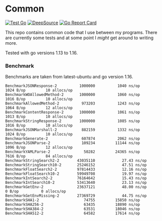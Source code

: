 # Common

[![Test Go](https://github.com/Cyb3r-Jak3/common-go/actions/workflows/go.yml/badge.svg)](https://github.com/Cyb3r-Jak3/common-go/actions/workflows/go.yml) [![DeepSource](https://deepsource.io/gh/Cyb3r-Jak3/common-go.svg/?label=active+issues&show_trend=true&token=lDZpKPdXNU-TQiyqQQBe4r7z)](https://deepsource.io/gh/Cyb3r-Jak3/common-go/?ref=repository-badge) [![Go Report Card](https://goreportcard.com/badge/github.com/Cyb3r-Jak3/common)](https://goreportcard.com/report/github.com/Cyb3r-Jak3/common)

This repo contains common code that I use between my programs. There are currently some tests and at some point I *might* get around to writing more.

Tested with go versions 1.13 to 1.16.

### Benchmark

Benchmarks are taken from latest-ubuntu and go version 1.16.

```
BenchmarkJSONResponse-2      	 1000000	      1040 ns/op	    1024 B/op	      10 allocs/op
BenchmarkWOAllowedMethod-2   	 1000000	      1060 ns/op	    1016 B/op	      10 allocs/op
BenchmarkAllowedMethod-2     	  973203	      1243 ns/op	    1064 B/op	      12 allocs/op
BenchmarkContentResponse-2   	 1000000	      1061 ns/op	    1013 B/op	      10 allocs/op
BenchmarkStringResponse-2    	 1000000	      1085 ns/op	    1016 B/op	      10 allocs/op
BenchmarkJSONMarshall-2      	  882159	      1332 ns/op	    1024 B/op	      10 allocs/op
BenchmarkGenerate-2          	  607874	      2062 ns/op
BenchmarkJSONParse-2         	  109234	     11144 ns/op	    1096 B/op	      12 allocs/op
BenchmarkYAMLParse-2         	   50282	     24365 ns/op	    7616 B/op	      84 allocs/op
BenchmarkStringSearch2-2     	43035110	        27.43 ns/op
BenchmarkStringSearch10-2    	25246152	        47.51 ns/op
BenchmarkFloatSearch2-2      	97814433	        12.16 ns/op
BenchmarkFloatSearch10-2     	59949708	        19.97 ns/op
BenchmarkIntSearch2-2        	76164642	        15.43 ns/op
BenchmarkIntSearch10-2       	53413640	        23.13 ns/op
BenchmarkGetEnv-2            	23637121	        48.00 ns/op	       0 B/op	       0 allocs/op
BenchmarkGetEnvMissing-2     	27369729	        44.75 ns/op
BenchmarkSHA1-2              	   74755	     15850 ns/op
BenchmarkSHA256-2            	   63435	     18890 ns/op
BenchmarkSHA384-2            	   63531	     18046 ns/op
BenchmarkSHA512-2            	   64582	     17614 ns/op
```